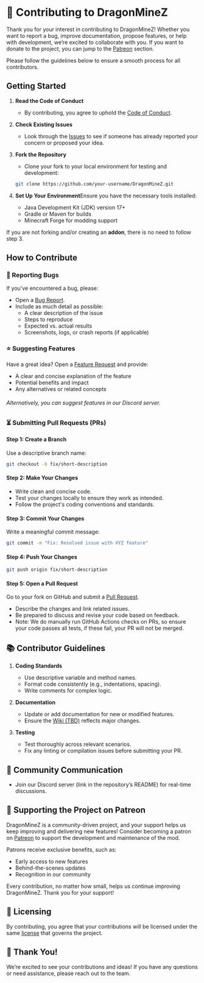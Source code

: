 # 🐉 Contributing to DragonMineZ

Thank you for your interest in contributing to DragonMineZ! Whether you want to report a bug, improve documentation,
propose features, or help with development, we’re excited to collaborate with you. If you want to donate to the project,
you can jump to the [Patreon](#-supporting-the-project-on-patreon) section.

Please follow the guidelines below to ensure a smooth process for all contributors.

## Getting Started

1. **Read the Code of Conduct**

   - By contributing, you agree to uphold the [Code of Conduct](CODE_OF_CONDUCT.md).
2. **Check Existing Issues**

   - Look through the [Issues](https://github.com/orgs/DragonMineZ/projects/5) to see if someone has already reported
     your concern or proposed your idea.
3. **Fork the Repository**

   - Clone your fork to your local environment for testing and development:

   ```bash
   git clone https://github.com/your-username/DragonMineZ.git
   ```
4. **Set Up Your Environment**Ensure you have the necessary tools installed:

   - Java Development Kit (JDK) version 17+
   - Gradle or Maven for builds
   - Minecraft Forge for modding support

If you are not forking and/or creating an **addon**, there is no need to follow step 3.

## How to Contribute

### 🐛 Reporting Bugs

If you’ve encountered a bug, please:

- Open a [Bug Report](https://github.com/DragonMineZ/DragonMineZ/issues/new?template=bug_report.yml).
- Include as much detail as possible:
  - A clear description of the issue
  - Steps to reproduce
  - Expected vs. actual results
  - Screenshots, logs, or crash reports (if applicable)

### ⭐ Suggesting Features

Have a great idea? Open
a [Feature Request](https://github.com/DragonMineZ/DragonMineZ/issues/new?template=feature_request.yml) and provide:

- A clear and concise explanation of the feature
- Potential benefits and impact
- Any alternatives or related concepts

###### Alternatively, you can suggest features in our Discord server.

### ⏳ Submitting Pull Requests (PRs)

#### Step 1: Create a Branch

Use a descriptive branch name:

```bash
git checkout -b fix/short-description
```

#### Step 2: Make Your Changes

- Write clean and concise code.
- Test your changes locally to ensure they work as intended.
- Follow the project's coding conventions and standards.

#### Step 3: Commit Your Changes

Write a meaningful commit message:

```bash
git commit -m "Fix: Resolved issue with XYZ feature"
```

#### Step 4: Push Your Changes

```bash
git push origin fix/short-description
```

#### Step 5: Open a Pull Request

Go to your fork on GitHub and submit a [Pull Request](https://github.com/DragonMineZ/DragonMineZ/pulls).

- Describe the changes and link related issues.
- Be prepared to discuss and revise your code based on feedback.
- Note: We do manually run GitHub Actions checks on PRs, so ensure your code passes all tests, if these fail, your PR
  will not be merged.

## 📚 Contributor Guidelines

1. **Coding Standards**

   - Use descriptive variable and method names.
   - Format code consistently (e.g., indentations, spacing).
   - Write comments for complex logic.
2. **Documentation**

   - Update or add documentation for new or modified features.
   - Ensure the [Wiki (TBD)](https://github.com/DragonMineZ/DragonMineZ/wiki) reflects major changes.
3. **Testing**

   - Test thoroughly across relevant scenarios.
   - Fix any linting or compilation issues before submitting your PR.

## 💬 Community Communication

- Join our Discord server (link in the repository’s README) for real-time discussions.

## 🫴 Supporting the Project on Patreon

DragonMineZ is a community-driven project, and your support helps us keep improving and delivering new features!
Consider becoming a patron on [Patreon](https://patreon.com/DragonMineZ) to support the development and maintenance of
the mod.

Patrons receive exclusive benefits, such as:

- Early access to new features
- Behind-the-scenes updates
- Recognition in our community

Every contribution, no matter how small, helps us continue improving DragonMineZ. Thank you for your support!

## 🧾 Licensing

By contributing, you agree that your contributions will be licensed under the same [license](/LICENSE) that governs the
project.

## 🙌 Thank You!

We’re excited to see your contributions and ideas! If you have any questions or need assistance, please reach out to the
team.

